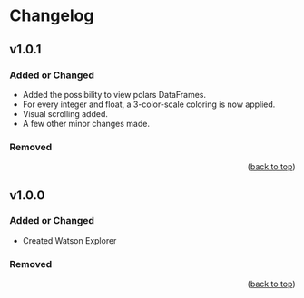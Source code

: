# Changelog

## v1.0.1

### Added or Changed
- Added the possibility to view polars DataFrames.
- For every integer and float, a 3-color-scale coloring is now applied.
- Visual scrolling added.
- A few other minor changes made.

### Removed

<p align="right">(<a href="#readme-top">back to top</a>)</p>


## v1.0.0

### Added or Changed
- Created Watson Explorer

### Removed

<p align="right">(<a href="#readme-top">back to top</a>)</p>